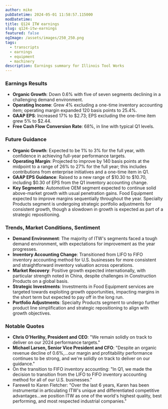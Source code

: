 ```yaml
---
author: mike
pubDatetime: 2024-05-01 11:58:57.115000
modDatetime: 
title: Q124 ITW earnings
slug: q124-itw-earnings
featured: false
ogImage: /assets/images/250_250.png
tags:
  - transcripts
  - earnings
  - equipment
  - machinery
description: Earnings summary for Illinois Tool Works
---
```

### Earnings Results
- **Organic Growth**: Down 0.6% with five of seven segments declining in a challenging demand environment.
- **Operating Income**: Grew 4% excluding a one-time inventory accounting item; operating margin expanded 120 basis points to 25.4%.
- **GAAP EPS**: Increased 17% to $2.73; EPS excluding the one-time item grew 5% to $2.44.
- **Free Cash Flow Conversion Rate**: 68%, in line with typical Q1 levels.

### Future Guidance
- **Organic Growth**: Expected to be 1% to 3% for the full year, with confidence in achieving full-year performance targets.
- **Operating Margin**: Projected to improve by 140 basis points at the midpoint to a range of 26% to 27% for the full year; this includes contributions from enterprise initiatives and a one-time item in Q1.
- **GAAP EPS Guidance**: Raised to a new range of $10.30 to $10.70, including $0.30 of EPS from the Q1 inventory accounting change.
- **Key Segments**: Automotive OEM segment expected to continue solid above-market growth with usual penetration gains. Food Equipment expected to improve margins sequentially throughout the year. Specialty Products segment is undergoing strategic portfolio adjustments for consistent growth, though a slowdown in growth is expected as part of a strategic repositioning.

### Trends, Market Conditions, Sentiment
- **Demand Environment**: The majority of ITW's segments faced a tough demand environment, with expectations for improvement as the year progresses.
- **Inventory Accounting Change**: Transitioned from LIFO to FIFO inventory accounting method for U.S. businesses for more consistent and straightforward inventory valuation across operations.
- **Market Recovery**: Positive growth expected internationally, with particular strength noted in China, despite challenges in Construction Products on a global basis.
- **Strategic Investments**: Investments in Food Equipment services are targeted towards exploiting growth opportunities, impacting margins in the short term but expected to pay off in the long run.
- **Portfolio Adjustments**: Specialty Products segment to undergo further product line simplification and strategic repositioning to align with growth objectives.

### Notable Quotes
- **Chris O’Herlihy, President and CEO**: "We remain solidly on track to deliver on our 2024 performance targets."
- **Michael Larsen, Senior Vice President and CFO**: "Despite an organic revenue decline of 0.6%,...our margin and profitability performance continues to be strong, and we're solidly on track to deliver on our guidance."
- On the transition to FIFO inventory accounting: "In Q1, we made the decision to transition from the LIFO to FIFO inventory accounting method for all of our U.S. businesses."
- Farewell to Karen Fletcher: "Over the last 6 years, Karen has been instrumental in articulating ITW's unique and differentiated competitive advantages...we position ITW as one of the world's highest quality, best performing, and most respected industrial companies."
